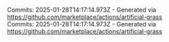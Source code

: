 Commits: 2025-01-28T14:17:14.973Z - Generated via https://github.com/marketplace/actions/artificial-grass
<br>
Commits: 2025-01-28T14:17:14.973Z - Generated via https://github.com/marketplace/actions/artificial-grass
<br>
